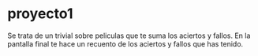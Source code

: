 # proyecto1

Se trata de un trivial sobre peliculas que te suma los aciertos y fallos. En la pantalla final te hace un recuento de los aciertos y fallos que has tenido.
